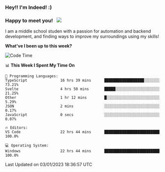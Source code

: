 ### Hey!! I'm Indeed! :) 

### Happy to meet you! &nbsp; ![](https://visitor-badge.glitch.me/badge?page_id=Indeedornot.Indeedornot)

I am a middle school studen with a passion for automation and backend development, and finding ways to improve my surroundings using my skills!

**What've I been up to this week?** 

<!--START_SECTION:waka-->
![Code Time](http://img.shields.io/badge/Code%20Time-826%20hrs%2023%20mins-blue)

📊 **This Week I Spent My Time On** 

```text
💬 Programming Languages: 
TypeScript               16 hrs 39 mins      ██████████████████░░░░░░░   73.21% 
Svelte                   4 hrs 50 mins       █████░░░░░░░░░░░░░░░░░░░░   21.25% 
Other                    1 hr 12 mins        █░░░░░░░░░░░░░░░░░░░░░░░░   5.29% 
JSON                     2 mins              ░░░░░░░░░░░░░░░░░░░░░░░░░   0.17% 
JavaScript               0 secs              ░░░░░░░░░░░░░░░░░░░░░░░░░   0.07%

🔥 Editors: 
VS Code                  22 hrs 44 mins      █████████████████████████   100.0%

💻 Operating System: 
Windows                  22 hrs 44 mins      █████████████████████████   100.0%

```


 Last Updated on 03/01/2023 18:36:57 UTC
<!--END_SECTION:waka-->
